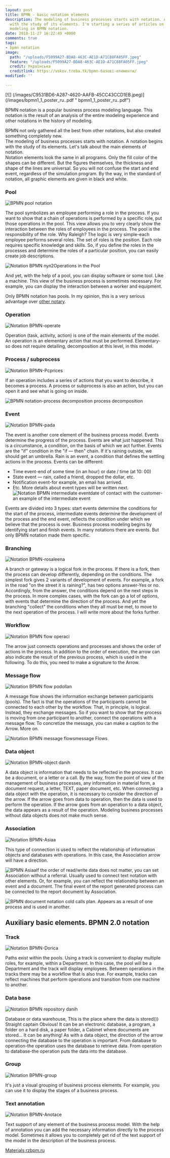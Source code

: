 ```yaml
---
layout: post
title: BPMN - basic notation elements
description: The modeling of business processes starts with notation. A notation begins
  with the study of its elements. I'm starting a series of articles on business process
  modeling in BPMN notation.
date: 2018-11-27 16:22:49 +0000
comments: true
tags:
- bpmn notation
image:
  path: "/uploads/F5099A27-BDA8-463C-AE1D-A71C88FA05FF.jpeg"
  feature: "/uploads/F5099A27-BDA8-463C-AE1D-A71C88FA05FF.jpeg"
  credit: Українська
  creditlink: https://vokov.treba.tk/bpmn-базові-елементи/
modified: ''

---
```

[![] (/images/C9531BD6-A287-4620-AAFB-45CC43CCD1EB.jpeg)] (/images/bpmn1_1_poster_ru..pdf " bpmn1_1_poster_ru..pdf")

BPMN notation is a popular business process modeling language. This notation is the result of an analysis of the entire modeling experience and other notations in the history of modeling.

BPMN not only gathered all the best from other notations, but also created something completely new.  
The modeling of business processes starts with notation. A notation begins with the study of its elements.  Let's talk about the main elements of notation.  
Notation elements look the same in all programs. Only the fill color of the shapes can be different. But the figures themselves, the thickness and shape of the lines are universal. So you will not confuse the start and end event, regardless of the simulation program. By the way, in the standard of notation, all graphic elements are given in black and white.

### Pool

![BPMN pool notation](http://rzbpm.ru/wp-content/uploads/2016/03/%D0%9F%D1%83%D0%BB-620x236.png)

The pool symbolizes an employee performing a role in the process. If you want to show that a chain of operations is performed by a specific role, put those operations in the pool. This view allows you to very clearly show the interaction between the roles of employees in the process. The pool is the responsibility of the role. Why Raleigh? The logic is very simple-each employee performs several roles. The set of roles is the position. Each role requires specific knowledge and skills. So, if you define the roles in the processes and determine the roles of a particular position, you can easily create job descriptions.

![Notation BPMN пул2](http://rzbpm.ru/wp-content/uploads/2016/03/2016-03-26_23-21-35.png)Operations in the Pool

And yet, with the help of a pool, you can display software or some tool. Like a machine. This view of the business process is sometimes necessary. For example, you can display the interaction between a worker and equipment.

Only BPMN notation has pools. In my opinion, this is a very serious advantage over [other notary](http://rzbpm.ru/knowledge/samye-populyarnye-notacii-opisaniya-i-modelirovaniya-biznes-processov.html).

### Operation

![Notation BPMN-operate](http://rzbpm.ru/wp-content/uploads/2016/03/%D0%9E%D0%BF%D0%B5%D1%80%D0%B0%D1%86%D0%B8%D1%8F-150x77.png)

Operation (task, activity, action) is one of the main elements of the model. An operation is an elementary action that must be performed. Elementary-so does not require detailing, decomposition at this level, in this model.

### Process / subprocess

![Notation BPMN-Pcprices](http://rzbpm.ru/wp-content/uploads/2016/03/%D0%9F%D0%BE%D0%B4%D0%BF%D1%80%D0%BE%D1%86%D0%B5%D1%81%D1%81-150x77.png)

If an operation includes a series of actions that you want to describe, it becomes a process. A process or subprocess is also an action, but you can open it and see what is going on inside.

![BPMN notation-process decomposition](http://rzbpm.ru/wp-content/uploads/2016/03/2016-03-26_23-23-29.png) process decomposition

### Event

![Notation BPMN-pada](http://rzbpm.ru/wp-content/uploads/2016/03/%D0%A1%D0%BE%D0%B1%D1%8B%D1%82%D0%B8%D1%8F-80x150.png)

The event is another core element of the business process model. Events determine the progress of the process. Events are what just happened. This is a circumstance, a condition, on the basis of which we act further. Events are the "if" condition in the "if — then" chain. If it's raining outside, we should get an umbrella. Rain is an event, a condition that defines the settling actions in the process. Events can be different:

* Time event-end of some time (in an hour) or date / time (at 10: 00)
* State event — rain, called a friend, dropped the dollar, etc.
* Notification event-for example, an email has arrived.
* Etc. More details about event types will be written next.
  ![Notation BPMN intermediate event](http://rzbpm.ru/wp-content/uploads/2016/03/2016-03-26_23-26-02.png)date of contact with the customer-an example of the intermediate event

Events are divided into 3 types: start events determine the conditions for the start of the process, intermediate events determine the development of the process and the end event, reflects the condition under which we believe that the process is over. Business process modeling begins by identifying start and finish events. In many notations there are events. But only BPMN notation made them specific.

### Branching

![Notation BPMN-rosaleena](http://rzbpm.ru/wp-content/uploads/2016/03/%D0%92%D0%B5%D1%82%D0%B2%D0%BB%D0%B5%D0%BD%D0%B8%D0%B5-150x142.png)

A branch or gateway is a logical fork in the process. If there is a fork, then the process can develop differently, depending on the conditions. The simplest fork gives 2 variants of development of events. For example, a fork in the road "on the street it is raining?", has two options answer-Yes or no. Accordingly, from the answer, the conditions depend on the next steps in the process. In more complex cases, with the fork can go a lot of options, with events that determine the direction of the process. And yet the branching "collect" the conditions when they all must be met, to move to the next operation of the process. I will write more about the forks further.

### Workflow

![Notation BPMN flow operaci](http://rzbpm.ru/wp-content/uploads/2016/03/%D0%A0%D0%B0%D0%B1%D0%BE%D1%87%D0%B8%D0%B9-%D0%BF%D0%BE%D1%82%D0%BE%D0%BA-150x24.png)

The arrow just connects operations and processes and shows the order of actions in the process. In addition to the order of execution, the arrow can also indicate the result of the previous process, which is used in the following. To do this, you need to make a signature to the Arrow.

### Message flow

![Notation BPMN flow podollan](http://rzbpm.ru/wp-content/uploads/2016/03/%D0%98%D0%BD%D1%84%D0%BE%D1%80%D0%BC%D0%B0%D1%86%D0%B8%D0%BE%D0%BD%D0%BD%D1%8B%D0%B9-%D0%BF%D0%BE%D1%82%D0%BE%D0%BA-150x49.png)

A message flow shows the information exchange between participants (pools). The fact is that the operations of the participants cannot be connected to each other by the workflow. That, in principle, is logical. Instead, they exchange messages. So if you want to show that the process is moving from one participant to another, connect the operations with a message flow. To concretize the message, you can make a caption to the Arrow. More on.

![Notation BPMN message flows](http://rzbpm.ru/wp-content/uploads/2016/03/2016-03-26_23-28-15.png)message Flows

### Data object

![Notation BPMN-object danih](http://rzbpm.ru/wp-content/uploads/2016/03/%D0%9E%D0%B1%D1%8A%D0%B5%D0%BA%D1%82-%D0%B4%D0%B0%D0%BD%D0%BD%D1%8B%D1%85-1-81x150.png)

A data object is information that needs to be reflected in the process. It can be a document, or a letter or a call. By the way, from the point of view of the management of business processes, any information in material form, a document request, a letter, TEXT, paper document, etc. When connecting a data object with the operation, it is necessary to consider the direction of the arrow. If the arrow goes from data to operation, then the data is used to perform the operation. If the arrow goes from an operation to a data object, the data appears as a result of the operation. Modeling business processes without data objects does not make much sense.

### Association

![Notation BPMN-Asiaa](http://rzbpm.ru/wp-content/uploads/2016/03/%D0%90%D1%81%D1%81%D0%BE%D1%86%D0%B8%D0%B0%D1%86%D0%B8%D1%8F-%D0%B4%D0%B0%D0%BD%D0%BD%D1%8B%D1%85-150x50.png)

This type of connection is used to reflect the relationship of information objects and databases with operations. In this case, the Association arrow will have a direction.

![BPMN Asiaa](http://rzbpm.ru/wp-content/uploads/2016/03/%D0%90%D1%81%D1%81%D0%BE%D1%86%D0%B8%D0%B0%D1%86%D0%B8%D1%8F-150x20.png)If the order of read/write data does not matter, you can set Association without a referral. Usually used to connect text notation with other elements. Or, for example, you can reflect the relationship between an event and a document. The final event of the report generated process can be connected to the report document by Association.

![BPMN document notation](http://rzbpm.ru/wp-content/uploads/2016/03/2016-03-26_23-29-26.png) cold calls plan. Appears as a result of one process and is used in another.

## Auxiliary basic elements. BPMN 2.0 notation

### Track

![Notation BPMN-Dorica](http://rzbpm.ru/wp-content/uploads/2016/03/%D0%94%D0%BE%D1%80%D0%BE%D0%B6%D0%BA%D0%B8-620x252.png)

Paths exist within the pools. Using a track is convenient to display multiple roles, for example, within a Department. In this case, the pool will be a Department and the track will display employees. Between operations in the tracks there may be a workflow that is also true. For example, tracks can reflect machines that perform operations and transition from one machine to another.

### Data base

![Notation BPMN repository danih](http://rzbpm.ru/wp-content/uploads/2016/03/%D0%91%D0%B0%D0%B7%D0%B0-%D0%B4%D0%B0%D0%BD%D0%BD%D1%8B%D1%85-150x96.png)

Database or data warehouse, This is the place where the data is stored))) Straight captain Obvious! It can be an electronic database, a program, a folder on a hard disk, a paper folder, a Cabinet where documents are stored... It can be anything! As with a data object, the direction of the arrow connecting the database to the operation is important. From database to operation-the operation uses the database to retrieve data. From operation to database-the operation puts the data into the database.

### Group

![Notation BPMN-group](http://rzbpm.ru/wp-content/uploads/2016/03/%D0%93%D1%80%D1%83%D0%BF%D0%BF%D0%B0-150x77.png)

It's just a visual grouping of business process elements. For example, you can use it to display the stages of a business process.

### Text annotation

![Notation BPMN-Anotace](http://rzbpm.ru/wp-content/uploads/2016/03/%D0%90%D0%BD%D0%BE%D1%82%D0%B0%D1%86%D0%B8%D1%8F-150x77.png)

Text support of any element of the business process model. With the help of annotation you can add the necessary information directly to the process model. Sometimes it allows you to completely get rid of the text support of the model in the description of the business process.

[Materials rzbpm.ru ](http://rzbpm.ru/knowledge/notaciya-bpmn-bazovie-elementi.html "Permalink to Modeling business processes. Notation BPMN")
